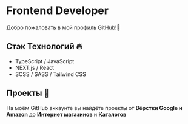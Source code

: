 <h1>Frontend Developer</h1>

Добро пожаловать в мой профиль GitHub!👋 <br>
## Стэк Технологий 🔥

- TypeScript / JavaScript
- NEXT.js / React 
- SCSS / SASS / Tailwind CSS

## Проекты 🚀

На моём GitHub аккаунте вы найдёте проекты от **Вёрстки Google и Amazon** до **Интернет магазинов** и **Каталогов**
